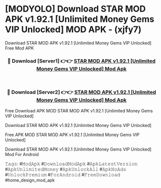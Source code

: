 # [MODYOLO] Download STAR MOD APK v1.92.1 [Unlimited Money Gems VIP Unlocked] MOD APK - (xjfy7)
Download STAR MOD APK v1.92.1 [Unlimited Money Gems VIP Unlocked] Free Mod APK

<div align="center">
<h3>🔴 Download [Server1] 👉👉 <a href="https://apk-comot.site?title=STAR_MOD_APK_v1.92.1_[Unlimited_Money_Gems_VIP_Unlocked]">STAR MOD APK v1.92.1 [Unlimited Money Gems VIP Unlocked] Mod Apk</a></h3><br>

<h3>🔴 Download [Server2] 👉👉 <a href="https://apk-comot.site?title=STAR_MOD_APK_v1.92.1_[Unlimited_Money_Gems_VIP_Unlocked]">STAR MOD APK v1.92.1 [Unlimited Money Gems VIP Unlocked] Mod Apk</a></h3>
</div>


Free Download APK MOD STAR MOD APK v1.92.1 [Unlimited Money Gems VIP Unlocked]

Download STAR MOD APK v1.92.1 [Unlimited Money Gems VIP Unlocked] 

Free APK MOD STAR MOD APK v1.92.1 [Unlimited Money Gems VIP Unlocked] 

Download STAR MOD APK v1.92.1 [Unlimited Money Gems VIP Unlocked] Mod For Android

𝚃𝚊𝚐𝚜: #𝙼𝚘𝚍𝙰𝚙𝚔 #𝙳𝚘𝚠𝚗𝚕𝚘𝚊𝚍𝙼𝚘𝚍𝙰𝚙𝚔 #𝙰𝚙𝚔𝙻𝚊𝚝𝚎𝚜𝚝𝚅𝚎𝚛𝚜𝚒𝚘𝚗 #𝙰𝚙𝚔𝚄𝚗𝚕𝚒𝚖𝚒𝚝𝚎𝚍𝙼𝚘𝚗𝚎𝚢 #𝙰𝚙𝚔𝚄𝚗𝚕𝚘𝚌𝚔𝙰𝚕𝚕 #𝙰𝚙𝚔𝙽𝚘𝙰𝚍𝚜 #𝚄𝚗𝚕𝚘𝚌𝚔𝙿𝚛𝚎𝚖𝚒𝚞𝚖 #𝙵𝚘𝚛𝙰𝚗𝚍𝚛𝚘𝚒𝚍 #𝙵𝚛𝚎𝚎𝙳𝚘𝚠𝚗𝚕𝚘𝚊𝚍 #home_design_mod_apk